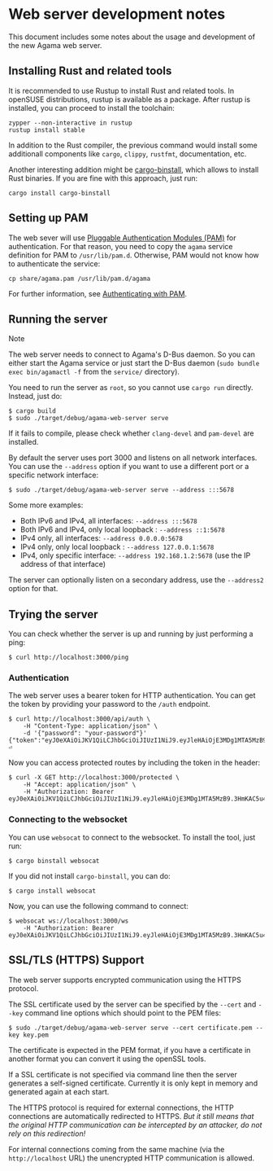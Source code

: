 # Web server development notes

This document includes some notes about the usage and development of the new Agama web server.

## Installing Rust and related tools

It is recommended to use Rustup to install Rust and related tools. In openSUSE distributions, rustup
is available as a package. After rustup is installed, you can proceed to install the toolchain:

```
zypper --non-interactive in rustup
rustup install stable
```

In addition to the Rust compiler, the previous command would install some additionall components
like `cargo`, `clippy`, `rustfmt`, documentation, etc.

Another interesting addition might be
[cargo-binstall](https://github.com/cargo-bins/cargo-binstall), which allows to install Rust
binaries. If you are fine with this approach, just run:

```
cargo install cargo-binstall
```

## Setting up PAM

The web sever will use [Pluggable Authentication Modules
(PAM)](https://github.com/linux-pam/linux-pam) for authentication. For that
reason, you need to copy the `agama` service definition for PAM to `/usr/lib/pam.d`. Otherwise, PAM
would not know how to authenticate the service:

```
cp share/agama.pam /usr/lib/pam.d/agama
```

For further information, see [Authenticating with PAM](https://doc.opensuse.org/documentation/leap/security/single-html/book-security/index.html#cha-pam).

## Running the server

> [!NOTE]
> The web server needs to connect to Agama's D-Bus daemon. So you can either start the Agama service
> or just start the D-Bus daemon (`sudo bundle exec bin/agamactl -f` from the `service/` directory).

You need to run the server as `root`, so you cannot use `cargo run` directly. Instead, just do:

```
$ cargo build
$ sudo ./target/debug/agama-web-server serve
```

If it fails to compile, please check whether `clang-devel` and `pam-devel` are installed.

By default the server uses port 3000 and listens on all network interfaces. You
can use the `--address` option if you want to use a different port or a specific
network interface:

```
$ sudo ./target/debug/agama-web-server serve --address :::5678
```

Some more examples:

- Both IPv6 and IPv4, all interfaces: `--address :::5678`
- Both IPv6 and IPv4, only local loopback : `--address ::1:5678`
- IPv4 only, all interfaces: `--address 0.0.0.0:5678`
- IPv4 only, only local loopback : `--address 127.0.0.1:5678`
- IPv4, only specific interface: `--address 192.168.1.2:5678` (use the IP
  address of that interface)

The server can optionally listen on a secondary address, use the `--address2`
option for that.

## Trying the server

You can check whether the server is up and running by just performing a ping:

```
$ curl http://localhost:3000/ping
```

### Authentication

The web server uses a bearer token for HTTP authentication. You can get the token by providing your
password to the `/auth` endpoint.

```
$ curl http://localhost:3000/api/auth \
    -H "Content-Type: application/json" \
    -d '{"password": "your-password"}' 
{"token":"eyJ0eXAiOiJKV1QiLCJhbGciOiJIUzI1NiJ9.eyJleHAiOjE3MDg1MTA5MzB9.3HmKAC5u4H_FigMqEa9e74OFAq40UldjlaExrOGqE0U"}⏎
```

Now you can access protected routes by including the token in the header:

```
$ curl -X GET http://localhost:3000/protected \
    -H "Accept: application/json" \
    -H "Authorization: Bearer eyJ0eXAiOiJKV1QiLCJhbGciOiJIUzI1NiJ9.eyJleHAiOjE3MDg1MTA5MzB9.3HmKAC5u4H_FigMqEa9e74OFAq40UldjlaExrOGqE0U"
```

### Connecting to the websocket

You can use `websocat` to connect to the websocket. To install the tool, just run:

```
$ cargo binstall websocat
```

If you did not install `cargo-binstall`, you can do:

```
$ cargo install websocat
```

Now, you can use the following command to connect:

```
$ websocat ws://localhost:3000/ws
    -H "Authorization: Bearer eyJ0eXAiOiJKV1QiLCJhbGciOiJIUzI1NiJ9.eyJleHAiOjE3MDg1MTA5MzB9.3HmKAC5u4H_FigMqEa9e74OFAq40UldjlaExrOGqE0U"
```

## SSL/TLS (HTTPS) Support

The web server supports encrypted communication using the HTTPS protocol.

The SSL certificate used by the server can be specified by the `--cert` and
`--key` command line options which should point to the PEM files:

```
$ sudo ./target/debug/agama-web-server serve --cert certificate.pem --key key.pem
```
The certificate is expected in the PEM format, if you have a certificate in
another format you can convert it using the openSSL tools.

If a SSL certificate is not specified via command line then the server generates
a self-signed certificate. Currently it is only kept in memory and generated
again at each start.

The HTTPS protocol is required for external connections, the HTTP connections
are automatically redirected to HTTPS. *But it still means that the original
HTTP communication can be intercepted by an attacker, do not rely on this
redirection!*

For internal connections coming from the same machine (via the
`http://localhost` URL) the unencrypted HTTP communication is allowed.
